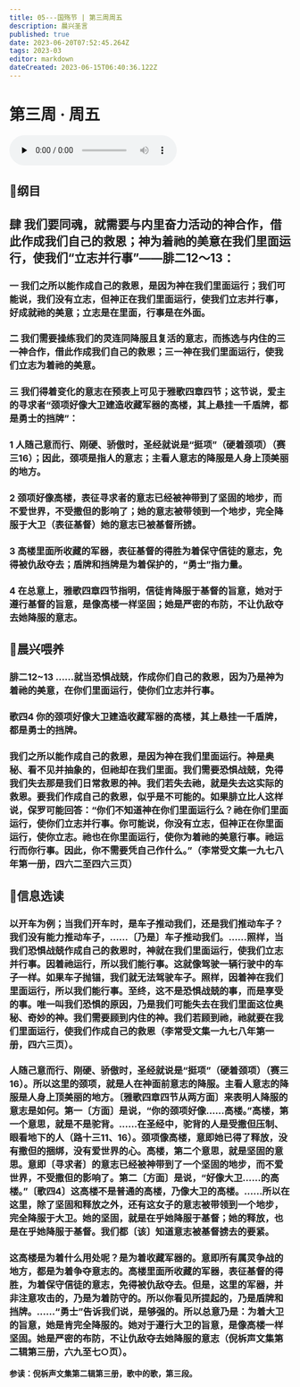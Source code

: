 ```yaml
---
title: 05---国殇节 | 第三周周五
description: 晨兴圣言
published: true
date: 2023-06-20T07:52:45.264Z
tags: 2023-03
editor: markdown
dateCreated: 2023-06-15T06:40:36.122Z
---
```


# 第三周 · 周五
<audio id="audio" controls="" preload="none">
      <source id="mp3" src="/2023-03/week3/week3day5.mp3">
</audio>

## 📖纲目

## 肆	我们要同魂，就需要与内里奋力活动的神合作，借此作成我们自己的救恩；神为着祂的美意在我们里面运行，使我们“立志并行事”——腓二12～13：

### 一	我们之所以能作成自己的救恩，是因为神在我们里面运行；我们可能说，我们没有立志，但神正在我们里面运行，使我们立志并行事，好成就祂的美意；立志是在里面，行事是在外面。

### 二	我们需要操练我们的灵连同降服且复活的意志，而拣选与内住的三一神合作，借此作成我们自己的救恩；三一神在我们里面运行，使我们立志为着祂的美意。

### 三	我们得着变化的意志在预表上可见于雅歌四章四节；这节说，爱主的寻求者“颈项好像大卫建造收藏军器的高楼，其上悬挂一千盾牌，都是勇士的挡牌”：

### 1	人随己意而行、刚硬、骄傲时，圣经就说是“挺项”（硬着颈项）（赛三16）；因此，颈项是指人的意志；主看人意志的降服是人身上顶美丽的地方。

### 2	颈项好像高楼，表征寻求者的意志已经被神带到了坚固的地步，而不爱世界，不受撒但的影响了；她的意志被带领到一个地步，完全降服于大卫（表征基督）她的意志已被基督所掳。

### 3	高楼里面所收藏的军器，表征基督的得胜为着保守信徒的意志，免得被仇敌夺去；盾牌和挡牌是为着保护的，“勇士”指力量。

### 4	在总意上，雅歌四章四节指明，信徒肯降服于基督的旨意，她对于遵行基督的旨意，是像高楼一样坚固；她是严密的布防，不让仇敌夺去她降服的意志。

## 📖晨兴喂养

### 腓二12~13    ……就当恐惧战兢，作成你们自己的救恩，因为乃是神为着祂的美意，在你们里面运行，使你们立志并行事。

### 歌四4    你的颈项好像大卫建造收藏军器的高楼，其上悬挂一千盾牌，都是勇士的挡牌。

### 我们之所以能作成自己的救恩，是因为神在我们里面运行。神是奥秘、看不见并抽象的，但祂却在我们里面。我们需要恐惧战兢，免得我们失去那是我们日常救恩的神。我们若失去祂，就是失去这实际的救恩。要我们作成自己的救恩，似乎是不可能的。如果腓立比人这样说，保罗可能回答：“你们不知道神在你们里面运行么？祂在你们里面运行，使你们立志并行事。你可能说，你没有立志，但神正在你里面运行，使你立志。祂也在你里面运行，使你为着祂的美意行事。祂运行而你行事。因此，你不需要凭自己作什么。”（李常受文集一九七八年第一册，四六二至四六三页）

## 📖信息选读

### 以开车为例；当我们开车时，是车子推动我们，还是我们推动车子？我们没有能力推动车子，……〔乃是〕车子推动我们。……照样，当我们恐惧战兢作成自己的救恩时，神就在我们里面运行，使我们立志并行事。因着祂运行，所以我们能行事。这就像驾驶一辆行驶中的车子一样。如果车子抛锚，我们就无法驾驶车子。照样，因着神在我们里面运行，所以我们能行事。至终，这不是恐惧战兢的事，而是享受的事。唯一叫我们恐惧的原因，乃是我们可能失去在我们里面这位奥秘、奇妙的神。我们需要顾到内住的神。我们若顾到祂，祂就要在我们里面运行，使我们作成自己的救恩（李常受文集一九七八年第一册，四六三页）。

### 人随己意而行、刚硬、骄傲时，圣经就说是“挺项”（硬着颈项）（赛三16）。所以这里的颈项，就是人在神面前意志的降服。主看人意志的降服是人身上顶美丽的地方。〔雅歌四章四节从两方面〕来表明人降服的意志是如何。第一〔方面〕是说，“你的颈项好像……高楼。”高楼，第一个意思，就是不是驼背。……在圣经中，驼背的人是受撒但压制、眼看地下的人（路十三11、16）。颈项像高楼，意即她已得了释放，没有撒但的捆绑，没有爱世界的心。高楼，第二个意思，就是坚固的意思。意即〔寻求者〕的意志已经被神带到了一个坚固的地步，而不爱世界，不受撒但的影响了。第二〔方面〕是说，“好像大卫……的高楼。”〔歌四4〕这高楼不是普通的高楼，乃像大卫的高楼。……所以在这里，除了坚固和释放之外，还有这女子的意志被带领到一个地步，完全降服于大卫。她的坚固，就是在乎她降服于基督；她的释放，也是在乎她降服于基督。我们都〔该〕知道意志被基督掳去的要紧。

### 这高楼是为着什么用处呢？是为着收藏军器的。意即所有属灵争战的地方，都是为着争夺意志的。高楼里面所收藏的军器，表征基督的得胜，为着保守信徒的意志，免得被仇敌夺去。但是，这里的军器，并非注意攻击的，乃是为着防守的。所以你看见所提起的，乃是盾牌和挡牌。……“勇士”告诉我们说，是够强的。所以总意乃是：为着大卫的旨意，她是肯完全降服的。她对于遵行大卫的旨意，是像高楼一样坚固。她是严密的布防，不让仇敌夺去她降服的意志（倪柝声文集第二辑第三册，六九至七○页）。

**参读：倪柝声文集第二辑第三册，歌中的歌，第三段。**